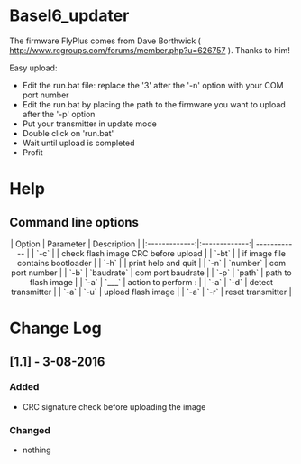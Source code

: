 # BaseI6_updater

The firmware FlyPlus comes from Dave Borthwick ( http://www.rcgroups.com/forums/member.php?u=626757 ). Thanks to him!

Easy upload:
* Edit the run.bat file: replace the '3' after the '-n' option with your COM port number
* Edit the run.bat by placing the path to the firmware you want to upload after the '-p' option
* Put your transmitter in update mode
* Double click on 'run.bat'
* Wait until upload is completed
* Profit

# Help

## Command line options
<center>
| Option        | Parameter     | Description  |
|:-------------:|:-------------:| ------------ |
| `-c` |  | check flash image CRC before upload  |
| `-bt` |  | if image file contains bootloader |
| `-h` |  | print help and quit  |
| `-n` | `number` | com port number |
| `-b` | `baudrate` | com port baudrate |
| `-p` | `path` | path to flash image |
| `-a` | `___` | action to perform : |
| `-a` | `-d` | detect transmitter |
| `-a` | `-u` | upload flash image |
| `-a` | `-r` | reset transmitter |
</center>

# Change Log

## [1.1] - 3-08-2016
### Added
- CRC signature check before uploading the image

### Changed
- nothing